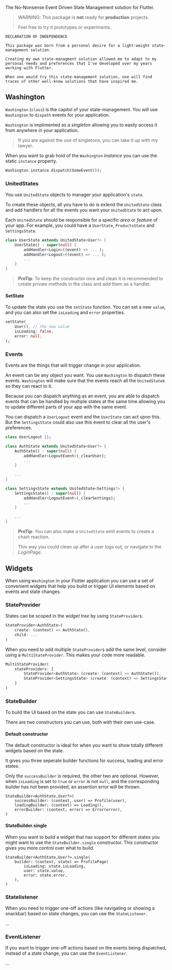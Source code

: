 The No-Nonsense Event Driven State Management solution for Flutter.

> WARNING: This package is __not__ ready for __production__ projects.
> 
>Feel free to try it prototypes or experiments.

```none
DECLARATION OF INDEPENDENCE

This package was born from a personal desire for a light-weight state-management solution.

Creating my own state-managment solution allowed me to adapt to my personal needs and preferences that I've developed over my years working with Flutter.

When one would try this state-management solution, one will find traces of other well-know solutions that have inspired me.
```

## Washington

`Washington` (`class`) is the capitol of your state-management. You will use `Washington` to `dispath` events for your application.

`Washington` is implimented as a _singleton_ allowing you to easily access it from anywhere in your application.

> If you are against the use of singletons, you can take it up with my lawyer.

When you want to grab hold of the `Washington` _instance_ you can use the static `instance` property.

```dart
Washington.instance.dispatch(SomeEvent());
```

### UnitedStates

You use `UnitedState` objects to manager your application's `state`.

To create these objects, all you have to do is extend the `UnitedState` class and add handlers for all the events you want your `UnitedState` to act upon.

Each `UnitedState` should be responsible for a specific _area_ or _feature_ of your app. For example, you could have a `UserState`, `ProductsState` and `SettingsState`.

```dart
class UserState extends UnitedState<User?> {
    UserState() : super(null) {
        addHandler<Login>((event) => ... );
        addHandler<Logout>((event) => ... );
        ...
    }
}
```

> __ProTip__: To keep the constructor nice and clean it is recommended to create private methods in the class and add them as a handler.

#### SetState

To update the state you use the `setState` function. You can set a new `value`, and you can also set the `isLoading` and `error` properties.

```dart
setState(
    User(), // the new value
    isLoading: false,
    error: null,
);
```

### Events

Events are the things that will trigger change in your application.

An event can be any object you want. You use `Washington` to dispatch these events. `Washington` will make sure that the events reach all the `UnitedState`s so they can react to it.

Because you can dispatch anything as an event, you are able to dispatch events that can be handled by multiple states at the same time allowing you to update different parts of your app with the same event.

You can dispatch a `UserLogout` event and the `UserState` can act upon this. But the `SettingsState` could also use this event to clear all the user's preferences.

```dart
class UserLogout {};

class AuthState extends UnitedState<User?> {
    AuthState() : super(null) {
        addHandler<LogoutEvent>(_clearUser);
        ...
    }

    ...
}

class SettingsState extends UnitedState<Settings?> {
    SettingsState() : super(null) {
        addHandler<LogoutEvent>(_clearSettings);
        ...
    }

    ...
}
```

> __ProTip__: You can also make a `UnitedState` emit events to create a chain reaction.
>
> This way you could clean up after a user logs out, or navigate to the _LoginPage_.

## Widgets

When using `Washington` in your Flutter application you can use a set of convenient widgets that help you build or trigger UI elements based on events and state changes.

### StateProvider

States can be scoped in the _widget tree_ by using `StateProvider`s.

```dart
StateProvider<AuthState>(
    create: (context) => AuthState(),
    child: ...
)
```

When you need to add multiple `StateProvider`s add the same level, consider using a `MultiStateProvider`. This makes your code more readable.

```dart
MultiStateProvider(
    stateProviders: [
        StateProvider<AuthState> (create: (context) => AuthState()),
        StateProvider<SettingsState> (create: (context) => SettingsState()),
    ]
)
```

### StateBuilder

To build the UI based on the state you can use `StateBuilder`s.

There are two constructors you can use, both with their own use-case.

#### Default constructor
The default constructor is ideal for when you want to show totally different widgets based on the state.

It gives you three seperate builder functions for success, loading and error states.

Only the `successBuilder` is required, the other two are optional. However, when `isLoading` is set to `true` or `error` is not `null`, and the corresponding builder has not been provided, an assertion error will be thrown. 

```
StateBuilder<AuthState,User?>(
    successBuilder: (context, user) => Profile(user),
    loadingBuilder: (context) => Loading(),
    errorBuilder: (context, error) => Error(error),
)
```

#### StateBuilder.single
When you want to build a widget that has support for different states you might want to use the `StateBuilder.single` constructor. This constructor gives you more control over what to build.

```
StateBuilder<AuthState,User?>.single(
    builder: (context, state) => ProfilePage(
        isLoading: state.isLoading,
        user: state.value,
        error: state.error,
    ),
)
```

### Statelistener

When you need to trigger one-off actions (like navigating or showing a snackbar) based on state changes, you can use the `StateListener`. 

...

### EventListener

If you want to trigger one-off actions based on the events being dispatched, instead of a state change, you can use the `EventListener`.

...